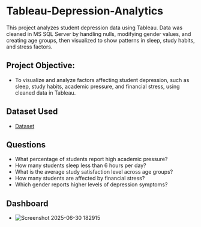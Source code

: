 # Tableau-Depression-Analytics
This project analyzes student depression data using Tableau. Data was cleaned in MS SQL Server by handling nulls, modifying gender values, and creating age groups, then visualized to show patterns in sleep, study habits, and stress factors.

## Project Objective:
- To visualize and analyze factors affecting student depression, such as sleep, study habits, academic pressure, and financial stress, using cleaned data in Tableau.

## Dataset Used
- <a href="https://github.com/kunalkadu2001/Tableau-Depression-Analytics/blob/main/Depression%2BStudent%2BDataset.csv">Dataset</a>

## Questions

- What percentage of students report high academic pressure?
- How many students sleep less than 6 hours per day?
- What is the average study satisfaction level across age groups?
- How many students are affected by financial stress?
- Which gender reports higher levels of depression symptoms?


## Dashboard
- ![Screenshot 2025-06-30 182915](https://github.com/user-attachments/assets/69b3e8a0-56e3-4ff3-8ac2-98efdca5eda6)
